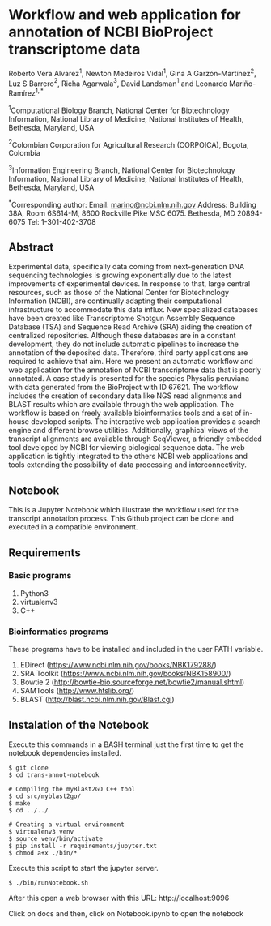 # Workflow and web application for annotation of NCBI BioProject transcriptome data 

Roberto Vera Alvarez$^{1}$, Newton Medeiros Vidal$^{1}$, Gina A Garzón-Martínez$^{2}$, Luz S Barrero$^{2}$, Richa Agarwala$^{3}$, David Landsman$^{1}$ and Leonardo Mariño-Ramírez$^{1,*}$

$^{1}$Computational Biology Branch, National Center for Biotechnology Information, National Library of Medicine, National Institutes of Health, Bethesda, Maryland, USA

$^{2}$Colombian Corporation for Agricultural Research (CORPOICA), Bogota, Colombia

$^{3}$Information Engineering Branch, National Center for Biotechnology Information, National Library of Medicine, National Institutes of Health, Bethesda, Maryland, USA

$^{*}$Corresponding author: Email: marino@ncbi.nlm.nih.gov Address: Building 38A, Room 6S614-M, 8600 Rockville Pike MSC 6075. Bethesda, MD 20894-6075 Tel: 1-301-402-3708

## Abstract

Experimental data, specifically data coming from next-generation DNA sequencing technologies is growing exponentially due to the latest improvements of experimental devices. In response to that, large central resources, such as those of the National Center for Biotechnology Information (NCBI), are continually adapting their computational infrastructure to accommodate this data influx. New specialized databases have been created like Transcriptome Shotgun Assembly Sequence Database (TSA) and Sequence Read Archive (SRA) aiding the creation of centralized repositories. Although these databases are in a constant development, they do not include automatic pipelines to increase the annotation of the deposited data. Therefore, third party applications are required to achieve that aim. Here we present an automatic workflow and web application for the annotation of NCBI transcriptome data that is poorly annotated. A case study is presented for the species Physalis peruviana with data generated from the BioProject with ID 67621. The workflow includes the creation of secondary data like NGS read alignments and BLAST results which are available through the web application. The workflow is based on freely available bioinformatics tools and a set of in-house developed scripts. The interactive web application provides a search engine and different browse utilities. Additionally, graphical views of the transcript alignments are available through SeqViewer, a friendly embedded tool developed by NCBI for viewing biological sequence data. The web application is tightly integrated to the others NCBI web applications and tools extending the possibility of data processing and interconnectivity.


## Notebook

This is a Jupyter Notebook which illustrate the workflow used for the transcript annotation process. This Github project can be clone and executed in a compatible environment.

## Requirements

### Basic programs

1. Python3
2. virtualenv3
3. C++

### Bioinformatics programs

These programs have to be installed and included in the user PATH variable.

1. EDirect (https://www.ncbi.nlm.nih.gov/books/NBK179288/)
2. SRA Toolkit (https://www.ncbi.nlm.nih.gov/books/NBK158900/)
3. Bowtie 2 (http://bowtie-bio.sourceforge.net/bowtie2/manual.shtml)
4. SAMTools (http://www.htslib.org/)
5. BLAST (http://blast.ncbi.nlm.nih.gov/Blast.cgi)

## Instalation of the Notebook

Execute this commands in a BASH terminal just the first time to get the notebook dependencies installed.

```
$ git clone 
$ cd trans-annot-notebook

# Compiling the myBlast2GO C++ tool
$ cd src/myblast2go/
$ make
$ cd ../../

# Creating a virtual environment
$ virtualenv3 venv
$ source venv/bin/activate
$ pip install -r requirements/jupyter.txt
$ chmod a+x ./bin/*
```

Execute this script to start the jupyter server.

```
$ ./bin/runNotebook.sh
```

After this open a web browser with this URL: http://localhost:9096

Click on docs and then, click on Notebook.ipynb to open the notebook
